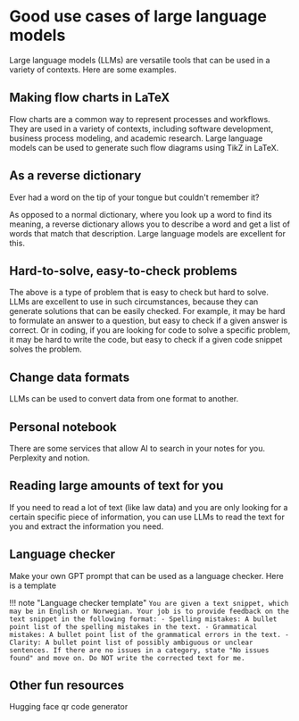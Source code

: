 # Good use cases of large language models

Large language models (LLMs) are versatile tools that can be used in a variety of contexts. Here are some examples.

## Making flow charts in LaTeX

Flow charts are a common way to represent processes and workflows.
They are used in a variety of contexts, including software development, business process modeling, and academic research.
Large language models can be used to generate such flow diagrams using TikZ in LaTeX.

## As a reverse dictionary

Ever had a word on the tip of your tongue but couldn't remember it?

As opposed to a normal dictionary, where you look up a word to find its meaning, a reverse dictionary allows you to describe a word and get a list of words that match that description.
Large language models are excellent for this.

## Hard-to-solve, easy-to-check problems

The above is a type of problem that is easy to check but hard to solve.
LLMs are excellent to use in such circumstances, because they can generate solutions that can be easily checked.
For example, it may be hard to formulate an answer to a question, but easy to check if a given answer is correct.
Or in coding, if you are looking for code to solve a specific problem, it may be hard to write the code, but easy to check if a given code snippet solves the problem.

## Change data formats

LLMs can be used to convert data from one format to another.

## Personal notebook

There are some services that allow AI to search in your notes for you. Perplexity and notion. 


## Reading large amounts of text for you

If you need to read a lot of text (like law data) and you are only looking for a certain specific piece of information, you can use LLMs to read the text for you and extract the information you need.


## Language checker

Make your own GPT prompt that can be used as a language checker. 
Here is a template

!!! note "Language checker template"
    ```
    You are given a text snippet, which may be in English or Norwegian. Your job is to provide feedback on the text snippet in the following format:
    - Spelling mistakes: A bullet point list of the spelling mistakes in the text.
    - Grammatical mistakes: A bullet point list of the grammatical errors in the text.
    - Clarity: A bullet point list of possibly ambiguous or unclear sentences.
    If there are no issues in a category, state "No issues found" and move on. Do NOT write the corrected text for me.
    ```

## Other fun resources

Hugging face qr code generator 


